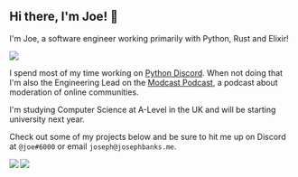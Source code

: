 ## Hi there, I'm Joe! 👋

I'm Joe, a software engineer working primarily with Python, Rust and Elixir!

<img src="https://hits.seeyoufarm.com/api/count/incr/badge.svg?url=https%3A%2F%2Fgithub.com%2Fjb3&count_bg=%2379C83D&title_bg=%23555555&icon=elixir.svg&icon_color=%23E7E7E7&title=views&edge_flat=true"/>


I spend most of my time working on [Python Discord](https://pythondiscord.com/). When not doing that I'm also the Engineering Lead on the [Modcast Podcast](https://modpod.live/modpod-web-joe), a podcast about moderation of online communities.

I'm studying Computer Science at A-Level in the UK and will be starting university next year.

Check out some of my projects below and be sure to hit me up on Discord at `@joe#6000` or email `joseph@josephbanks.me`.

<img align="left" src="https://github-readme-stats.vercel.app/api?username=jb3&count_private=true&line_height=21&show_icons=true&hide_border=true&theme=dracula"/>
<img align="left" src="https://github-readme-stats.vercel.app/api/top-langs/?username=jb3&layout=compact&card_width=250&hide_border=true&theme=dracula"/>
